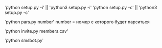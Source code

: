 'python setup.py -i' || 'python3 setup.py -i'
'python setup.py -c' || 'python3 setup.py -c'

'python pars.py number'
number = номер с которого будет парситься 

'python invite.py members.csv'

'python smsbot.py'